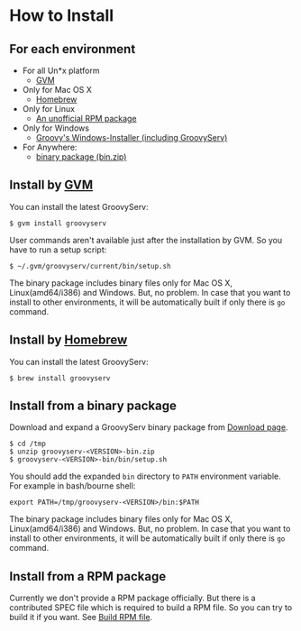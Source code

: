 # How to Install

## For each environment

* For all Un*x platform
    - [GVM](#gvm)
* Only for Mac OS X
    - [Homebrew](#homebrew)
* Only for Linux
    - [An unofficial RPM package](#rpm)
* Only for Windows
    - [Groovy's Windows-Installer (including GroovyServ)](http://groovy-lang.org/download.html)
* For Anywhere:
    - [binary package (bin.zip)](#binary)


<span id="gvm"></span>
## Install by [GVM](http://gvmtool.net/)

You can install the latest GroovyServ:

```
$ gvm install groovyserv
```

User commands aren't available just after the installation by GVM.
So you have to run a setup script:

```
$ ~/.gvm/groovyserv/current/bin/setup.sh
```

The binary package includes binary files only for Mac OS X, Linux(amd64/i386) and Windows.
But, no problem.
In case that you want to install to other environments, it will be automatically built if only there is `go` command.


<span id="homebrew"></span>
## Install by [Homebrew](http://mxcl.github.com/homebrew/)

You can install the latest GroovyServ:

```
$ brew install groovyserv
```


<span id="binary"></span>
## Install from a binary package

Download and expand a GroovyServ binary package from [Download page](./download.html).

```
$ cd /tmp
$ unzip groovyserv-<VERSION>-bin.zip
$ groovyserv-<VERSION>-bin/bin/setup.sh
```

You should add the expanded `bin` directory to `PATH` environment variable.
For example in bash/bourne shell:

```
export PATH=/tmp/groovyserv-<VERSION>/bin:$PATH
```

The binary package includes binary files only for Mac OS X, Linux(amd64/i386) and Windows.
But, no problem.
In case that you want to install to other environments, it will be automatically built if only there is `go` command.


<span id="rpm"></span>
## Install from a RPM package

Currently we don't provide a RPM package officially.
But there is a contributed SPEC file which is required to build a RPM file.
So you can try to build it if you want.
See [Build RPM file](./howtobuild.html#rpm).
